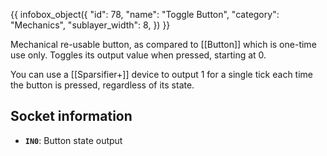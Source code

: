 {{ infobox_object({
	"id": 78,
	"name": "Toggle Button",
	"category": "Mechanics",
	"sublayer_width": 8,
}) }}

Mechanical re-usable button, as compared to [[Button]] which is one-time use only. Toggles its output value when pressed, starting at 0.

You can use a [[Sparsifier+]] device to output 1 for a single tick each time the button is pressed, regardless of its state.

## Socket information
- **`IN0`**: Button state output